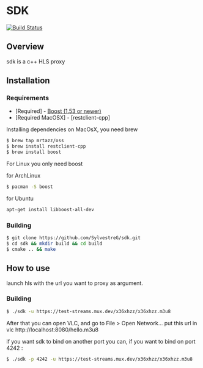SDK
===

[![Build Status](https://travis-ci.org/SylvestreG/sdk.png)](https://travis-ci.org/SylvestreG/sdk)

## Overview

sdk is a c++ HLS proxy

## Installation

### Requirements
* [Required] - [Boost (1.53 or newer)](http://www.boost.org/)
* [Required MacOSX] - [restclient-cpp]

Installing dependencies on MacOsX, you need brew

```bash
$ brew tap mrtazz/oss
$ brew install restclient-cpp
$ brew install boost
```

For Linux you only need boost

for ArchLinux
```bash
$ pacman -S boost
```

for Ubuntu
```bash
apt-get install libboost-all-dev
```
### Building

```bash
$ git clone https://github.com/SylvestreG/sdk.git
$ cd sdk && mkdir build && cd build
$ cmake .. && make
```

## How to use

launch hls with the url you want to proxy as argument.

### Building

```bash
$ ./sdk -u https://test-streams.mux.dev/x36xhzz/x36xhzz.m3u8
```

After that you can open VLC, and go to File > Open Network...
put this url in vlc http://localhost:8080/hello.m3u8

if you want sdk to bind on another port you can, if you want
to bind on port 4242 :
```bash
$ ./sdk -p 4242 -u https://test-streams.mux.dev/x36xhzz/x36xhzz.m3u8
```
